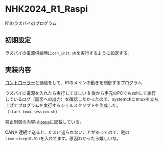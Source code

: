 # NHK2024_R1_Raspi
R1のラズパイのプログラム

## 初期設定
ラズパイの電源供給時に`can_init.sh`を実行するように設定する.

## 実装内容
[コントローラー](https://github.com/T-semi-Tohoku-Uni/NHK2024_R1_Smartphone_Controller)と通信をして、R1のメインの動きを制御するプログラム. 

ラズパイに電源を入れたら実行してほしい & 後から手元のPCでもsshして実行しているログ（画面への出力）を確認したかったので、systemctlにtmuxを立ち上げてプログラムを実行するシェルスクリプトを作成した。（`start_tmux_session.sh`）

禁止制御の内容は[issus](https://github.com/T-semi-Tohoku-Uni/NHK2024_R1_Raspi/issues/6)に記載している。

CANを連続で送ると、たまに送られないことがあってので、謎の`time.sleep(0.01)`を入れてます。原因わかったら嬉しいな。